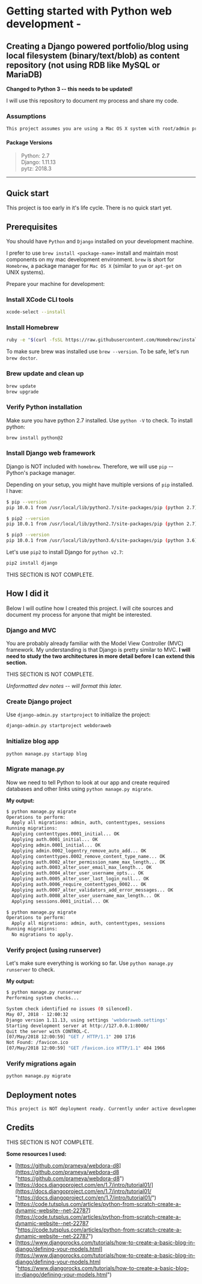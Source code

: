 # Getting started with Python web development -

## Creating a Django powered portfolio/blog using local filesystem (binary/text/blob) as content repository (not using RDB like MySQL or MariaDB)

**Changed to Python 3 -- this needs to be updated!**

I will use this repository to document my process and share my code.

### Assumptions

```sh
This project assumes you are using a Mac OS X system with root/admin privileges.
```

#### Package Versions

> Python: 2.7  
> Django: 1.11.13  
> pytz: 2018.3

---

## Quick start

This project is too early in it's life cycle. There is no quick start yet.

## Prerequisites

You should have `Python` and  `Django` installed on your development machine.

I prefer to use `brew install <package-name>` install and maintain most components on my mac development environment. `brew` is short for `Homebrew`, a package manager for `Mac OS X` (similar to `yum` or `apt-get` on UNIX systems).

Prepare your machine for development:

### Install XCode CLI tools

```sh
xcode-select --install
```

### Install Homebrew

```sh
ruby -e "$(curl -fsSL https://raw.githubusercontent.com/Homebrew/install/master/install)"
```

To make sure brew was installed use `brew --version`. To be safe, let's run `brew doctor`.

### Brew update and clean up

```sh
brew update
brew upgrade
```

### Verify Python installation

Make sure you have python 2.7 installed. Use `python -V` to check. To install python:

```sh
brew install python@2
```

### Install Django web framework

Django is NOT included with `homebrew`. Therefore, we will use `pip` -- Python's package manager.

Depending on your setup, you might have multiple versions of `pip` installed. I have:

```sh
$ pip --version
pip 10.0.1 from /usr/local/lib/python2.7/site-packages/pip (python 2.7)

$ pip2 --version
pip 10.0.1 from /usr/local/lib/python2.7/site-packages/pip (python 2.7)

$ pip3 --version
pip 10.0.1 from /usr/local/lib/python3.6/site-packages/pip (python 3.6)
```

Let's use `pip2` to install Django for `python v2.7`:

```sh
pip2 install django
```

THIS SECTION IS NOT COMPLETE.

## How I did it

Below I will outline how I created this project. I will cite sources and document my process for anyone that might be interested.

### Django and MVC

You are probably already familiar with the Model View Controller (MVC) framework. My understanding is that Django is pretty similar to MVC. **I will need to study the two architectures in more detail before I can extend this section.**

THIS SECTION IS NOT COMPLETE.

_Unformatted dev notes -- will format this later._

### Create Django project

Use `django-admin.py startproject` to initialize the project:

```sh
django-admin.py startproject webdoraweb
```

### Initialize blog app

```sh
python manage.py startapp blog
```

### Migrate manage.py

Now we need to tell Python to look at our app and create required databases and other links using `python manage.py migrate`.

**My output:**

```sh
$ python manage.py migrate
Operations to perform:
  Apply all migrations: admin, auth, contenttypes, sessions
Running migrations:
  Applying contenttypes.0001_initial... OK
  Applying auth.0001_initial... OK
  Applying admin.0001_initial... OK
  Applying admin.0002_logentry_remove_auto_add... OK
  Applying contenttypes.0002_remove_content_type_name... OK
  Applying auth.0002_alter_permission_name_max_length... OK
  Applying auth.0003_alter_user_email_max_length... OK
  Applying auth.0004_alter_user_username_opts... OK
  Applying auth.0005_alter_user_last_login_null... OK
  Applying auth.0006_require_contenttypes_0002... OK
  Applying auth.0007_alter_validators_add_error_messages... OK
  Applying auth.0008_alter_user_username_max_length... OK
  Applying sessions.0001_initial... OK

$ python manage.py migrate
Operations to perform:
  Apply all migrations: admin, auth, contenttypes, sessions
Running migrations:
  No migrations to apply.
```

### Verify project (using runserver)

Let's make sure everything is working so far. Use `python manage.py runserver` to check.

**My output:**

```sh
$ python manage.py runserver
Performing system checks...

System check identified no issues (0 silenced).
May 07, 2018 - 12:00:32
Django version 1.11.13, using settings 'webdoraweb.settings'
Starting development server at http://127.0.0.1:8000/
Quit the server with CONTROL-C.
[07/May/2018 12:00:59] "GET / HTTP/1.1" 200 1716
Not Found: /favicon.ico
[07/May/2018 12:00:59] "GET /favicon.ico HTTP/1.1" 404 1966

```

### Verify migrations again

```sh
python manage.py migrate
```

## Deployment notes

```sh
This project is NOT deployment ready. Currently under active development.
```

## Credits

THIS SECTION IS NOT COMPLETE.

**Some resources I used:**
* [https://github.com/prameya/webdora-d8](https://github.com/prameya/webdora-d8 "https://github.com/prameya/webdora-d8")
* [https://docs.djangoproject.com/en/1.7/intro/tutorial01/](https://docs.djangoproject.com/en/1.7/intro/tutorial01/ "https://docs.djangoproject.com/en/1.7/intro/tutorial01/")
* [https://code.tutsplus.com/articles/python-from-scratch-create-a-dynamic-website--net-22787](https://code.tutsplus.com/articles/python-from-scratch-create-a-dynamic-website--net-22787 "https://code.tutsplus.com/articles/python-from-scratch-create-a-dynamic-website--net-22787")
* [https://www.djangorocks.com/tutorials/how-to-create-a-basic-blog-in-django/defining-your-models.html](https://www.djangorocks.com/tutorials/how-to-create-a-basic-blog-in-django/defining-your-models.html "https://www.djangorocks.com/tutorials/how-to-create-a-basic-blog-in-django/defining-your-models.html")